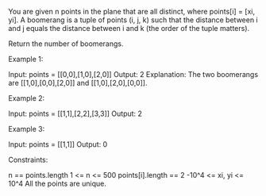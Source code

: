 You are given n points in the plane that are all distinct, where points[i] =
[xi, yi]. A boomerang is a tuple of points (i, j, k) such that the distance
between i and j equals the distance between i and k (the order of the tuple
matters).

Return the number of boomerangs.


Example 1:


Input: points = [[0,0],[1,0],[2,0]]
Output: 2
Explanation: The two boomerangs are [[1,0],[0,0],[2,0]] and
[[1,0],[2,0],[0,0]].


Example 2:


Input: points = [[1,1],[2,2],[3,3]]
Output: 2


Example 3:


Input: points = [[1,1]]
Output: 0



Constraints:


n == points.length
1 <= n <= 500
points[i].length == 2
-10^4 <= xi, yi <= 10^4
All the points are unique.




